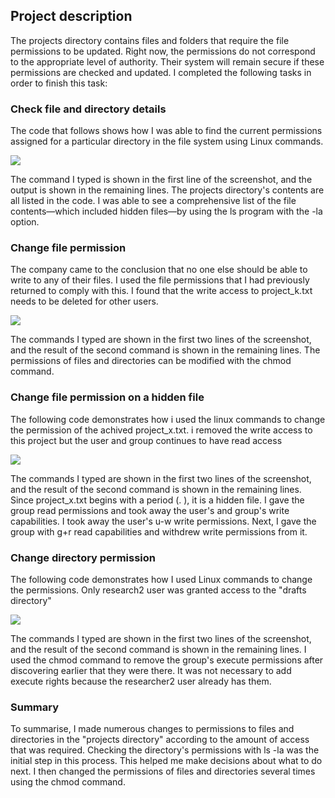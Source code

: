 ## Project description
The projects directory contains files and folders that require the file permissions to be updated. Right now, the permissions do not correspond to the appropriate level of authority. Their system will remain secure if these permissions are checked and updated. I completed the following tasks in order to finish this task:

### Check file and directory details 

The code that follows shows how I was able to find the current permissions assigned for a particular directory in the file system using Linux commands.

<img src="https://i.imgur.com/xoNnfMZ.png">

The command I typed is shown in the first line of the screenshot, and the output is shown in the remaining lines. The projects directory's contents are all listed in the code. I was able to see a comprehensive list of the file contents—which included hidden files—by using the ls program with the -la option. 

### Change file permission

The company came to the conclusion that no one else should be able to write to any of their files. I used the file permissions that I had previously returned to comply with this. I found that the write access to project_k.txt needs to be deleted for other users.

<img src="https://i.imgur.com/yGLq8wP.png">

The commands I typed are shown in the first two lines of the screenshot, and the result of the second command is shown in the remaining lines. The permissions of files and directories can be modified with the chmod command. 

### Change file permission on a hidden file

The following code demonstrates how i used the linux commands to change the permission of the achived project_x.txt. i removed the write access to this project but the user and group continues to have read access

<img src="https://i.imgur.com/zM6Qy8l.png">

The commands I typed are shown in the first two lines of the screenshot, and the result of the second command is shown in the remaining lines. Since project_x.txt begins with a period (. ), it is a hidden file. I gave the group read permissions and took away the user's and group's write capabilities. I took away the user's u-w write permissions. Next, I gave the group with g+r read capabilities and withdrew write permissions from it. 

### Change directory permission

The following code demonstrates how I used Linux commands to change the permissions. Only research2 user was granted access to the "drafts directory" 

<img src="https://i.imgur.com/viJTnSC.png">

The commands I typed are shown in the first two lines of the screenshot, and the result of the second command is shown in the remaining lines. I used the chmod command to remove the group's execute permissions after discovering earlier that they were there. It was not necessary to add execute rights because the researcher2 user already has them.

### Summary

To summarise, I made numerous changes to permissions to files and directories in the "projects directory" according to the amount of access that was required. Checking the directory's permissions with ls -la was the initial step in this process. This helped me make decisions about what to do next. I then changed the permissions of files and directories several times using the chmod command.
